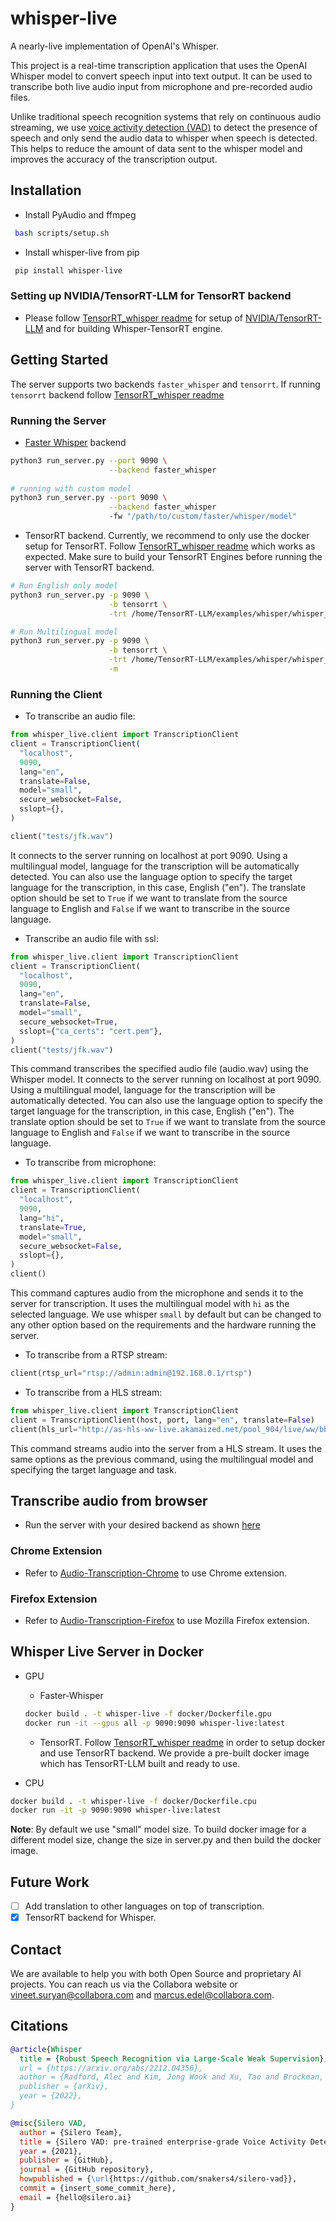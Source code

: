 # whisper-live
A nearly-live implementation of OpenAI's Whisper.

This project is a real-time transcription application that uses the OpenAI Whisper model to convert speech input into text output. It can be used to transcribe both live audio input from microphone and pre-recorded audio files.

Unlike traditional speech recognition systems that rely on continuous audio streaming, we use [voice activity detection (VAD)](https://github.com/snakers4/silero-vad) to detect the presence of speech and only send the audio data to whisper when speech is detected. This helps to reduce the amount of data sent to the whisper model and improves the accuracy of the transcription output.

## Installation
- Install PyAudio and ffmpeg
```bash
 bash scripts/setup.sh
```

- Install whisper-live from pip
```bash
 pip install whisper-live
```

### Setting up NVIDIA/TensorRT-LLM for TensorRT backend
- Please follow [TensorRT_whisper readme](https://github.com/collabora/WhisperLive/blob/main/TensorRT_whisper.md) for setup of [NVIDIA/TensorRT-LLM](https://github.com/NVIDIA/TensorRT-LLM) and for building Whisper-TensorRT engine.

## Getting Started
The server supports two backends `faster_whisper` and `tensorrt`. If running `tensorrt` backend follow [TensorRT_whisper readme](https://github.com/collabora/WhisperLive/blob/main/TensorRT_whisper.md)

### Running the Server
- [Faster Whisper](https://github.com/SYSTRAN/faster-whisper) backend
```bash
python3 run_server.py --port 9090 \
                      --backend faster_whisper
  
# running with custom model
python3 run_server.py --port 9090 \
                      --backend faster_whisper
                      -fw "/path/to/custom/faster/whisper/model"
```

- TensorRT backend. Currently, we recommend to only use the docker setup for TensorRT. Follow [TensorRT_whisper readme](https://github.com/collabora/WhisperLive/blob/main/TensorRT_whisper.md) which works as expected. Make sure to build your TensorRT Engines before running the server with TensorRT backend.
```bash
# Run English only model
python3 run_server.py -p 9090 \
                      -b tensorrt \
                      -trt /home/TensorRT-LLM/examples/whisper/whisper_small_en

# Run Multilingual model
python3 run_server.py -p 9090 \
                      -b tensorrt \
                      -trt /home/TensorRT-LLM/examples/whisper/whisper_small \
                      -m
```


### Running the Client
- To transcribe an audio file:
```python
from whisper_live.client import TranscriptionClient
client = TranscriptionClient(
  "localhost",
  9090,
  lang="en",
  translate=False,
  model="small",
  secure_websocket=False,
  sslopt={},
)

client("tests/jfk.wav")
```
It connects to the server running on localhost at port 9090. Using a multilingual model, language for the transcription will be automatically detected. You can also use the language option to specify the target language for the transcription, in this case, English ("en"). The translate option should be set to `True` if we want to translate from the source language to English and `False` if we want to transcribe in the source language.
- Transcribe an audio file with ssl:
```python
from whisper_live.client import TranscriptionClient
client = TranscriptionClient(
  "localhost",
  9090,
  lang="en",
  translate=False,
  model="small",
  secure_websocket=True,
  sslopt={"ca_certs": "cert.pem"},
)
client("tests/jfk.wav")
```
This command transcribes the specified audio file (audio.wav) using the Whisper model. It connects to the server running on localhost at port 9090. Using a multilingual model, language for the transcription will be automatically detected. You can also use the language option to specify the target language for the transcription, in this case, English ("en"). The translate option should be set to `True` if we want to translate from the source language to English and `False` if we want to transcribe in the source language.

- To transcribe from microphone:
```python
from whisper_live.client import TranscriptionClient
client = TranscriptionClient(
  "localhost",
  9090,
  lang="hi",
  translate=True,
  model="small",
  secure_websocket=False,
  sslopt={},
)
client()
```
This command captures audio from the microphone and sends it to the server for transcription. It uses the multilingual model with `hi` as the selected language. We use whisper `small` by default but can be changed to any other option based on the requirements and the hardware running the server.

- To transcribe from a RTSP stream:
```python
client(rtsp_url="rtsp://admin:admin@192.168.0.1/rtsp")
```

- To transcribe from a HLS stream:
```python
from whisper_live.client import TranscriptionClient
client = TranscriptionClient(host, port, lang="en", translate=False) 
client(hls_url="http://as-hls-ww-live.akamaized.net/pool_904/live/ww/bbc_1xtra/bbc_1xtra.isml/bbc_1xtra-audio%3d96000.norewind.m3u8") 
```
This command streams audio into the server from a HLS stream. It uses the same options as the previous command, using the multilingual model and specifying the target language and task.

## Transcribe audio from browser
- Run the server with your desired backend as shown [here](https://github.com/collabora/WhisperLive?tab=readme-ov-file#running-the-server)

### Chrome Extension
- Refer to [Audio-Transcription-Chrome](https://github.com/collabora/whisper-live/tree/main/Audio-Transcription-Chrome#readme) to use Chrome extension.

### Firefox Extension
- Refer to [Audio-Transcription-Firefox](https://github.com/collabora/whisper-live/tree/main/Audio-Transcription-Firefox#readme) to use Mozilla Firefox extension.

## Whisper Live Server in Docker
- GPU
  - Faster-Whisper
  ```bash
  docker build . -t whisper-live -f docker/Dockerfile.gpu
  docker run -it --gpus all -p 9090:9090 whisper-live:latest
  ```

  - TensorRT. Follow [TensorRT_whisper readme](https://github.com/collabora/WhisperLive/blob/main/TensorRT_whisper.md) in order to setup docker and use TensorRT backend. We provide a pre-built docker image which has TensorRT-LLM built and ready to use.

- CPU
```bash
docker build . -t whisper-live -f docker/Dockerfile.cpu
docker run -it -p 9090:9090 whisper-live:latest
```
**Note**: By default we use "small" model size. To build docker image for a different model size, change the size in server.py and then build the docker image.

## Future Work
- [ ] Add translation to other languages on top of transcription.
- [x] TensorRT backend for Whisper.

## Contact

We are available to help you with both Open Source and proprietary AI projects. You can reach us via the Collabora website or [vineet.suryan@collabora.com](mailto:vineet.suryan@collabora.com) and [marcus.edel@collabora.com](mailto:marcus.edel@collabora.com).

## Citations
```bibtex
@article{Whisper
  title = {Robust Speech Recognition via Large-Scale Weak Supervision},
  url = {https://arxiv.org/abs/2212.04356},
  author = {Radford, Alec and Kim, Jong Wook and Xu, Tao and Brockman, Greg and McLeavey, Christine and Sutskever, Ilya},
  publisher = {arXiv},
  year = {2022},
}
```

```bibtex
@misc{Silero VAD,
  author = {Silero Team},
  title = {Silero VAD: pre-trained enterprise-grade Voice Activity Detector (VAD), Number Detector and Language Classifier},
  year = {2021},
  publisher = {GitHub},
  journal = {GitHub repository},
  howpublished = {\url{https://github.com/snakers4/silero-vad}},
  commit = {insert_some_commit_here},
  email = {hello@silero.ai}
}